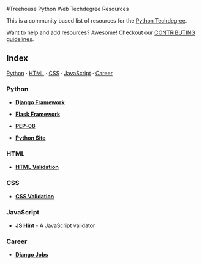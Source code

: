 #Treehouse Python Web Techdegree Resources

This is a community based list of resources for the [Python Techdegree](https://www.teamtreehouse.com). 

Want to help and add resources? Awesome! Checkout our [CONTRIBUTING guidelines](CONTRIBUTING.md). 
 
## Index

[Python](#Python) · [HTML](#HTML) · [CSS](#CSS) · [JavaScript](#JavaScript) · [Career](#Career)
 
### Python

* **[Django Framework](https://www.djangoproject.com/)**

* **[Flask Framework](http://flask.pocoo.org/)**

* **[PEP-08](https://www.python.org/dev/peps/pep-0008/)**

* **[Python Site](https://www.python.org/)**


### HTML

* **[HTML Validation](https://validator.w3.org/)**

### CSS

* **[CSS Validation](https://jigsaw.w3.org/css-validator/)**

### JavaScript

* **[JS Hint](http://jshint.com/)** - A JavaScript validator

### Career

* **[Django Jobs](https://www.djangojobs.net/jobs/)**

